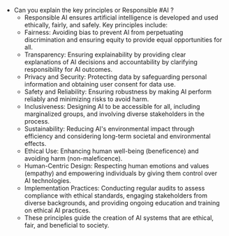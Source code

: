 - Can you explain the key principles or Responsible #AI ?
	- Responsible AI ensures artificial intelligence is developed and used ethically, fairly, and safely. Key principles include:
	- Fairness: Avoiding bias to prevent AI from perpetuating discrimination and ensuring equity to provide equal opportunities for all.
	- Transparency: Ensuring explainability by providing clear explanations of AI decisions and accountability by clarifying responsibility for AI outcomes.
	- Privacy and Security: Protecting data by safeguarding personal information and obtaining user consent for data use.
	- Safety and Reliability: Ensuring robustness by making AI perform reliably and minimizing risks to avoid harm.
	- Inclusiveness: Designing AI to be accessible for all, including marginalized groups, and involving diverse stakeholders in the process.
	- Sustainability: Reducing AI's environmental impact through efficiency and considering long-term societal and environmental effects.
	- Ethical Use: Enhancing human well-being (beneficence) and avoiding harm (non-maleficence).
	- Human-Centric Design: Respecting human emotions and values (empathy) and empowering individuals by giving them control over AI technologies.
	- Implementation Practices: Conducting regular audits to assess compliance with ethical standards, engaging stakeholders from diverse backgrounds, and providing ongoing education and training on ethical AI practices.
	- These principles guide the creation of AI systems that are ethical, fair, and beneficial to society.